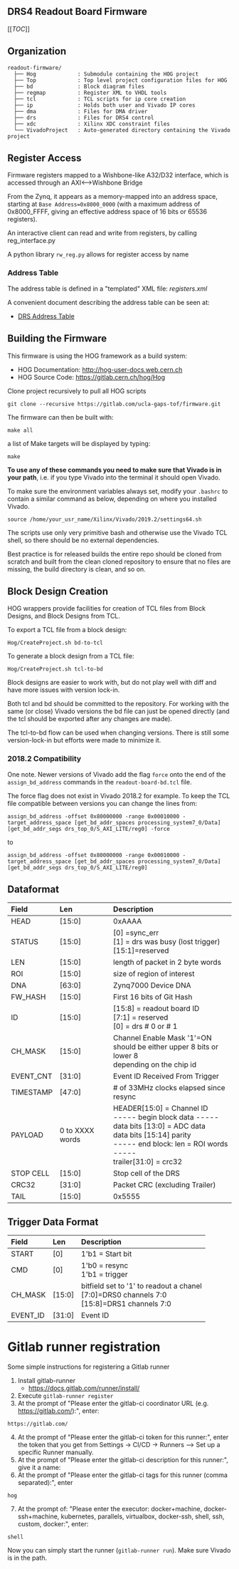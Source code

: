 DRS4 Readout Board Firmware
------------

[[_TOC_]]

Organization
------------

``` {.example}
readout-firmware/
  ├── Hog             : Submodule containing the HOG project
  ├── Top             : Top level project configuration files for HOG
  ├── bd              : Block diagram files
  ├── regmap          : Register XML to VHDL tools
  ├── tcl             : TCL scripts for ip core creation
  ├── ip              : Holds both user and Vivado IP cores
  ├── dma             : Files for DMA driver
  ├── drs             : Files for DRS4 control
  ├── xdc             : Xilinx XDC constraint files
  └── VivadoProject   : Auto-generated directory containing the Vivado project

```

Register Access
---------------

Firmware registers mapped to a Wishbone-like A32/D32 interface, which is
accessed through an AXI⟷Wishbone Bridge

From the Zynq, it appears as a memory-mapped into an address space,
starting at `Base Address=0x8000_0000` (with a maximum address of
0x8000\_FFFF, giving an effective address space of 16 bits or 65536
registers).

An interactive client can read and write from registers, by calling
reg\_interface.py

A python library `rw_reg.py` allows for register access by name

### Address Table

The address table is defined in a "templated" XML file: *registers.xml*

A convenient document describing the address table can be seen at:

-   [DRS Address Table](regmap/address_table.org)

Building the Firmware
---------------------

This firmware is using the HOG framework as a build system:

-   HOG Documentation: <http://hog-user-docs.web.cern.ch>
-   HOG Source Code: <https://gitlab.cern.ch/hog/Hog>

Clone project recursively to pull all HOG scripts

``` {.example}
git clone --recursive https://gitlab.com/ucla-gaps-tof/firmware.git
```

The firmware can then be built with:

``` {.example}
make all
```

a list of Make targets will be displayed by typing:

``` {.example}
make
```

**To use any of these commands you need to make sure that Vivado is in
your path**, i.e. if you type Vivado into the terminal it should open
Vivado.

To make sure the environment variables always set, modify your `.bashrc`
to contain a similar command as below, depending on where you installed
Vivado.

``` {.example}
source /home/your_usr_name/Xilinx/Vivado/2019.2/settings64.sh
```

The scripts use only very primitive bash and otherwise use the Vivado
TCL shell, so there should be no external dependencies.

Best practice is for released builds the entire repo should be cloned
from scratch and built from the clean cloned repository to ensure that
no files are missing, the build directory is clean, and so on.

Block Design Creation
---------------------

HOG wrappers provide facilities for creation of TCL files from Block
Designs, and Block Designs from TCL.

To export a TCL file from a block design:

``` {.example}
Hog/CreateProject.sh bd-to-tcl
```

To generate a block design from a TCL file:

``` {.example}
Hog/CreateProject.sh tcl-to-bd
```

Block designs are easier to work with, but do not play well with diff
and have more issues with version lock-in.

Both tcl and bd should be committed to the repository. For working with
the same (or close) Vivado versions the bd file can just be opened
directly (and the tcl should be exported after any changes are made).

The tcl-to-bd flow can be used when changing versions. There is still
some version-lock-in but efforts were made to minimize it.

### 2018.2 Compatibility

One note. Newer versions of Vivado add the flag `force` onto the end of
the `assign_bd_address` commands in the `readout-board-bd.tcl` file.

The force flag does not exist in Vivado 2018.2 for example. To keep the
TCL file compatible between versions you can change the lines from:

``` {.example}
assign_bd_address -offset 0x80000000 -range 0x00010000 -target_address_space [get_bd_addr_spaces processing_system7_0/Data] [get_bd_addr_segs drs_top_0/S_AXI_LITE/reg0] -force
```

to

``` {.example}
assign_bd_address -offset 0x80000000 -range 0x00010000 -target_address_space [get_bd_addr_spaces processing_system7_0/Data] [get_bd_addr_segs drs_top_0/S_AXI_LITE/reg0]
```

Dataformat
----------

  | Field      | Len             | Description                                                                                                                                                                                               |
  | :----      | :---------      | :-------------                                                                                                                                                                                            |
  | HEAD       | \[15:0\]        | 0xAAAA                                                                                                                                                                                                    |
  | STATUS     | \[15:0\]        | \[0\] =sync\_err <br> \[1\] = drs was busy (lost trigger) <br> \[15:1\]=reserved                                                                                                                          |
  | LEN        | \[15:0\]        | length of packet in 2 byte words                                                                                                                                                                          |
  | ROI        | \[15:0\]        | size of region of interest                                                                                                                                                                                |
  | DNA        | \[63:0\]        | Zynq7000 Device DNA                                                                                                                                                                                       |
  | FW\_HASH   | \[15:0\]        | First 16 bits of Git Hash                                                                                                                                                                                 |
  | ID         | \[15:0\]        | \[15:8\] = readout board ID <br> \[7:1\] = reserved <br> \[0\] = drs # 0 or # 1                                                                                                                           |
  | CH\_MASK   | \[15:0\]        | Channel Enable Mask '1'=ON <br> should be either upper 8 bits or lower 8 <br> depending on the chip id                                                                                                    |
  | EVENT\_CNT | \[31:0\]        | Event ID Received From Trigger                                                                                                                                                                            |
  | TIMESTAMP  | \[47:0\]        | \# of 33MHz clocks elapsed since resync                                                                                                                                                                   |
  | PAYLOAD    | 0 to XXXX words | HEADER\[15:0\] = Channel ID <br> ----- begin block data ----- <br> data bits \[13:0\] = ADC data <br> data bits \[15:14\] parity <br> ----- end block: len = ROI words ----- <br> trailer\[31:0\] = crc32 |
  | STOP CELL  | \[15:0\]        | Stop cell of the DRS                                                                                                                                                                                      |
  | CRC32      | \[31:0\]        | Packet CRC (excluding Trailer)                                                                                                                                                                            |
  | TAIL       | \[15:0\]        | 0x5555                                                                                                                                                                                                    |

Trigger Data Format
-------------------

  | Field     | Len       | Description                                                                                            |
  | :-------- | :-------- | :-------------                                                                                         |
  | START     | \[0\]     | 1'b1 = Start bit                                                                                       |
  | CMD       | \[0\]     | 1'b0 = resync <br> 1'b1 = trigger                                                                      |
  | CH\_MASK  | \[15:0\]  | bitfield set to '1' to readout a chanel <br> \[7:0\]=DRS0 channels 7:0 <br> \[15:8\]=DRS1 channels 7:0 |
  | EVENT\_ID | \[31:0\]  | Event ID                                                                                               |

Gitlab runner registration
==========================

Some simple instructions for registering a Gitlab runner

1.  Install gitlab-runner
    -   <https://docs.gitlab.com/runner/install/>
2.  Execute `gitlab-runner register`
3.  At the prompt of "Please enter the gitlab-ci coordinator URL (e.g.
    <https://gitlab.com/>):", enter:
```
https://gitlab.com/
```
4.  At the prompt of "Please enter the gitlab-ci token for this
    runner:", enter the token that you get from Settings -&gt; CI/CD
    -&gt; Runners --&gt; Set up a specific Runner manually.
5.  At the prompt of "Please enter the gitlab-ci description for this
    runner:", give it a name:
6.  At the prompt of "Please enter the gitlab-ci tags for this runner
    (comma separated):", enter
```
hog
```
7.  At the prompt of: "Please enter the executor: docker+machine,
    docker-ssh+machine, kubernetes, parallels, virtualbox, docker-ssh,
    shell, ssh, custom, docker:", enter:
```
shell
```
Now you can simply start the runner (`gitlab-runner run`). Make sure
Vivado is in the path.
